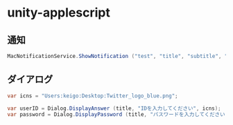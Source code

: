 unity-applescript
=================

通知
--------------------

```cs
MacNotificationService.ShowNotification ("test", "title", "subtitle", "good");
```


ダイアログ
--------------------


```cs
var icns = "Users:keigo:Desktop:Twitter_logo_blue.png";

var userID = Dialog.DisplayAnswer (title, "IDを入力してください", icns);
var password = Dialog.DisplayPassword (title, "パスワードを入力してください", icns);
```

